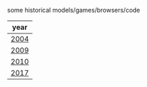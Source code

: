 some historical models/games/browsers/code

|year|
|-|
|[2004](./2004/)|
|[2009](./2009/)|
|[2010](./2010/)|
|[2017](./2017/)|
